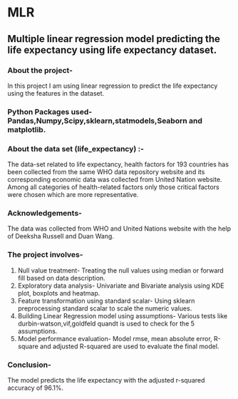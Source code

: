 # MLR
## Multiple linear regression model predicting the life expectancy using life expectancy dataset.

### About the project-
   In this project I am using linear regression to predict the life expectancy using the features in the dataset. 

### Python Packages used- Pandas,Numpy,Scipy,sklearn,statmodels,Seaborn and matplotlib.
      
### About the data set (life_expectancy) :-
   The data-set related to life expectancy, health factors for 193 countries has been collected from the same WHO data repository website and its corresponding economic data was collected from United Nation website. Among all categories of health-related factors only those critical factors were chosen which are more representative.

### Acknowledgements-
The data was collected from WHO and United Nations website with the help of Deeksha Russell and Duan Wang.

### The project involves-
1) Null value treatment-
  Treating the null values using median or forward fill based on data description.
2) Exploratory data analysis-
  Univariate and Bivariate analysis using KDE plot, boxplots and heatmap.
3) Feature transformation using standard scalar-
  Using sklearn preprocessing standard scalar to scale the numeric values.
4) Building Linear Regression model using assumptions-
  Various tests like durbin-watson,vif,goldfeld quandt is used to check for the 5 assumptions.
5) Model performance evaluation-
  Model rmse, mean absolute error, R-square and adjusted R-squared are used to evaluate the final model.
  
### Conclusion- 
   The model predicts the life expectancy with the adjusted r-squared accuracy of 96.1%.
